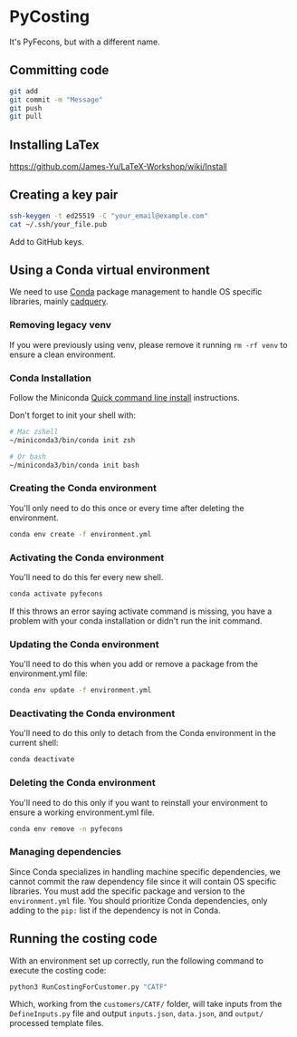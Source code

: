 # PyCosting
It's PyFecons, but with a different name. 

## Committing code
```bash
git add
git commit -m "Message"
git push
git pull
```

## Installing LaTex
https://github.com/James-Yu/LaTeX-Workshop/wiki/Install

## Creating a key pair
```bash
ssh-keygen -t ed25519 -C "your_email@example.com"
cat ~/.ssh/your_file.pub
```
Add to GitHub keys.


## Using a Conda virtual environment

We need to use [Conda](https://docs.conda.io/en/latest/) package management to handle OS specific libraries,
mainly [cadquery](https://github.com/CadQuery/cadquery).

### Removing legacy venv

If you were previously using venv, please remove it running `rm -rf venv` to ensure a clean environment.

### Conda Installation

Follow the Miniconda [Quick command line install](https://docs.anaconda.com/free/miniconda/#quick-command-line-install)
instructions.

Don't forget to init your shell with:

```bash
# Mac zshell
~/miniconda3/bin/conda init zsh

# Or bash
~/miniconda3/bin/conda init bash
```

### Creating the Conda environment 

You'll only need to do this once or every time after deleting the environment.

```bash
conda env create -f environment.yml
```

### Activating the Conda environment

You'll need to do this fer every new shell.

```bash
conda activate pyfecons
```

If this throws an error saying activate command is missing, you have a problem with your conda installation or didn't
run the init command.


### Updating the Conda environment

You'll need to do this when you add or remove a package from the environment.yml file:

```bash
conda env update -f environment.yml
```


### Deactivating the Conda environment

You'll need to do this only to detach from the Conda environment in the current shell:

```bash
conda deactivate
```

### Deleting the Conda environment

You'll need to do this only if you want to reinstall your environment to ensure a working environment.yml file.

```bash
conda env remove -n pyfecons
```

### Managing dependencies

Since Conda specializes in handling machine specific dependencies, we cannot commit the raw dependency file since it
will contain OS specific libraries. You must add the specific package and version to the `environment.yml` file. 
You should prioritize Conda dependencies, only adding to the `pip:` list if the dependency is not in Conda.

## Running the costing code

With an environment set up correctly, run the following command to execute the costing code:

```bash
python3 RunCostingForCustomer.py "CATF"
```

Which, working from the `customers/CATF/` folder, will take inputs from the `DefineInputs.py` file and
output `inputs.json`, `data.json`, and `output/` processed template files.